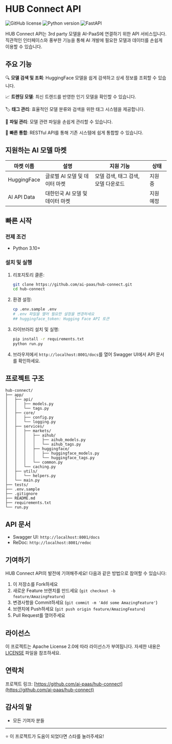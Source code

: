 # HUB Connect API

![GitHub license](https://img.shields.io/badge/license-Apache%202.0-blue.svg)
![Python version](https://img.shields.io/badge/python-3.10%2B-blue.svg)
![FastAPI](https://img.shields.io/badge/FastAPI-0.112.1%2B-green.svg)

HUB Connect API는 3rd party 모델을 AI-PaaS에 연결하기 위한 API 서비스입니다.
직관적인 인터페이스와 풍부한 기능을 통해 AI 개발에 필요한 모델과 데이터를 손쉽게 이용할 수 있습니다.

## 주요 기능

🔍 **모델 검색 및 조회**: HuggingFace 모델을 쉽게 검색하고 상세 정보를 조회할 수 있습니다.

📈 **트렌딩 모델**: 최신 트렌드를 반영한 인기 모델을 확인할 수 있습니다.

🏷️ **태그 관리**: 효율적인 모델 분류와 검색을 위한 태그 시스템을 제공합니다.

📁 **파일 관리**: 모델 관련 파일을 손쉽게 관리할 수 있습니다.

🚀 **빠른 통합**: RESTful API를 통해 기존 시스템에 쉽게 통합할 수 있습니다.

## 지원하는 AI 모델 마켓

| 마켓 이름       | 설명                  | 지원 기능                 | 상태   |
|-------------|---------------------|-----------------------|------|
| HuggingFace | 글로벌 AI 모델 및 데이터 마켓  | 모델 검색, 태그 검색, 모델 다운로드 | 지원 중 |
| AI API Data | 대한민국 AI 모델 및 데이터 마켓 | | 지원 예정 |

## 빠른 시작

### 전제 조건

- Python 3.10+

### 설치 및 실행

1. 리포지토리 클론:
   ```bash
   git clone https://github.com/ai-paas/hub-connect.git
   cd hub-connect
   ```

2. 환경 설정:
   ```bash
   cp .env.sample .env
   # .env 파일을 열어 필요한 설정을 변경하세요
   ## huggingface_token: Hugging Face API 토큰
   ```

3. 라이브러리 설치 및 실행:
   ```bash
   pip install -r requirements.txt
   python run.py
   ```

4. 브라우저에서 `http://localhost:8001/docs`를 열어 Swagger UI에서 API 문서를 확인하세요.

## 프로젝트 구조

```
hub-connect/
├── app/
│   ├── api/
│   │   ├── models.py
│   │   └── tags.py
│   ├── core/
│   │   ├── config.py
│   │   └── logging.py
│   ├── services/
│   │   ├── markets/
│   │   │   ├── aihub/  
│   │   │   │   ├── aihub_models.py
│   │   │   │   └── aihub_tags.py
│   │   │   ├── huggingface/
│   │   │   │   ├── huggingface_models.py
│   │   │   │   └── huggingface_tags.py
│   │   │   └── common.py
│   │   └── caching.py
│   ├── utils/
│   │   └── helpers.py
│   └── main.py
├── tests/
├── .env.sample
├── .gitignore
├── README.md
├── requirements.txt
└── run.py
```

## API 문서

- Swagger UI: `http://localhost:8001/docs`
- ReDoc: `http://localhost:8001/redoc`

## 기여하기

HUB Connect API의 발전에 기여해주세요! 다음과 같은 방법으로 참여할 수 있습니다: 

1. 이 저장소를 Fork하세요
2. 새로운 Feature 브랜치를 만드세요 (`git checkout -b feature/AmazingFeature`)
3. 변경사항을 Commit하세요 (`git commit -m 'Add some AmazingFeature'`)
4. 브랜치에 Push하세요 (`git push origin feature/AmazingFeature`)
5. Pull Request를 열어주세요

## 라이선스

이 프로젝트는 Apache License 2.0에 따라 라이선스가 부여됩니다. 자세한 내용은 [LICENSE](LICENSE) 파일을 참조하세요.

## 연락처

프로젝트 링크: [https://github.com/ai-paas/hub-connect](https://github.com/ai-paas/hub-connect)

## 감사의 말

- 모든 기여자 분들

---

⭐️ 이 프로젝트가 도움이 되었다면 스타를 눌러주세요!
